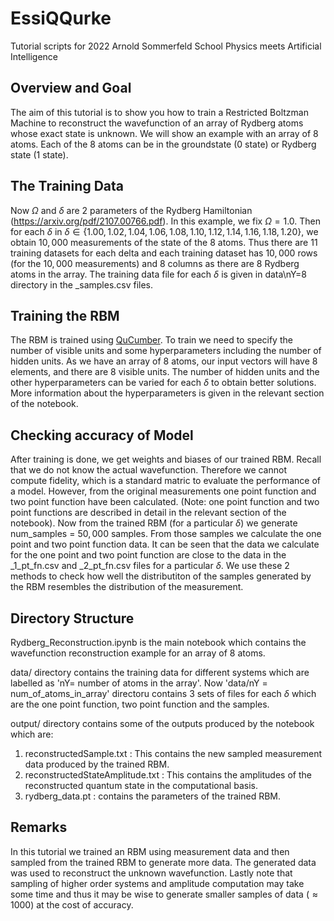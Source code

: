 # EssiQQurke
Tutorial scripts for 2022 Arnold Sommerfeld School Physics meets Artificial Intelligence

## Overview and Goal

The aim of this tutorial is to show you how to train a Restricted Boltzman Machine to reconstruct the wavefunction of an array of Rydberg atoms whose exact state is unknown. We will show an example with an array of 8 atoms. Each of the 8 atoms can be in the groundstate (0 state) or Rydberg state (1 state). 

## The Training Data

Now $\Omega$ and $\delta$ are $2$ parameters of the Rydberg Hamiltonian (https://arxiv.org/pdf/2107.00766.pdf). In this example, we fix $\Omega = 1.0$. Then for each $\delta$ in $\delta \in \{1.00, 1.02, 1.04, 1.06, 1.08, 1.10, 1.12, 1.14, 1.16, 1.18, 1.20\}$, we obtain $10,000$ measurements of the state of the $8$ atoms. Thus there are $11$ training datasets for each delta and each training dataset has $10,000$ rows (for the $10,000$ measurements) and $8$ columns as there are 8 Rydberg atoms in the array. The training data file for each $\delta$ is given in data\nY=8 directory in the _samples.csv files.

## Training the RBM
The RBM is trained using [QuCumber](https://github.com/PIQuIL/QuCumber). To train we need to specify the number of visible units and some hyperparameters including the number of hidden units. As we have an array of $8$ atoms, our input vectors will have 8 elements, and there are $8$ visible units. The number of hidden units and the other hyperparameters can be varied for each $\delta$ to obtain better solutions. More information about the hyperparameters is given in the relevant section of the notebook. 

## Checking accuracy of Model
After training is done, we get weights and biases of our trained RBM. Recall that we do not know the actual wavefunction. Therefore we cannot compute fidelity, which is a standard matric to evaluate the performance of a model. However, from the original measurements one point function and two point function have been calculated. (Note: one point function and two point functions are described in detail in the relevant section of the notebook). Now from the trained RBM (for a particular $\delta$) we generate num_samples = $50,000$ samples. From those samples we calculate the one point and two point function data. It can be seen that the data we calculate for the one point and two point function are close to the data in the _1_pt_fn.csv and _2_pt_fn.csv files for a particular $\delta$. We use these 2 methods to check how well the distributiton of the samples generated by the RBM resembles the distribution of the measurement.
## Directory Structure
Rydberg_Reconstruction.ipynb is the main notebook which contains the wavefunction reconstruction example for an array of 8 atoms. 

data/ directory contains the training data for different systems which are labelled as 'nY= number of atoms in the array'. Now 'data/nY = num_of_atoms_in_array' directoru contains 3 sets of files for each $\delta$ which are the one point function, two point function and the samples.

output/ directory contains some of the outputs produced by the notebook which are:
1. reconstructedSample.txt : This contains the new sampled measurement data produced by the trained RBM.
2. reconstructedStateAmplitude.txt : This contains the amplitudes of the reconstructed quantum state in the computational basis. 
2. rydberg_data.pt : contains the parameters of the trained RBM.
## Remarks
In this tutorial we trained an RBM using measurement data and then sampled from the trained RBM to generate more data. The generated data was used to reconstruct the unknown wavefunction. Lastly note that sampling of higher order systems and amplitude computation may take some time and thus it may be wise to generate smaller samples of data $(\approx 1000)$ at the cost of accuracy.
